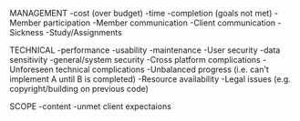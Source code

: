 MANAGEMENT
-cost (over budget)
-time
-completion (goals not met)
-Member participation
-Member communication
-Client communication
-Sickness
-Study/Assignments

TECHNICAL
-performance
-usability
-maintenance
-User security
-data sensitivity
-general/system security
-Cross platform complications
-Unforeseen technical complications
-Unbalanced progress (i.e. can't implement A until B is completed)
-Resource availability
-Legal issues (e.g. copyright/building on previous code)

SCOPE
-content
-unmet client expectaions
